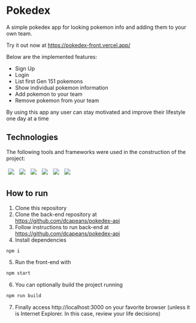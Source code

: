 # Pokedex

A simple pokedex app for looking pokemon info and adding them to your own team.

Try it out now at https://pokedex-front.vercel.app/

Below are the implemented features:

- Sign Up
- Login
- List first Gen 151 pokemons
- Show individual pokemon information
- Add pokemon to your team
- Remove pokemon from your team

By using this app any user can stay motivated and improve their lifestyle one day at a time

## Technologies
The following tools and frameworks were used in the construction of the project:<br>
<p>
  <img style='margin: 5px;' src='https://img.shields.io/badge/styled-components%20-%2320232a.svg?&style=for-the-badge&color=b8679e&logo=styled-components&logoColor=%3a3a3a'>
  <img style='margin: 5px;' src='https://img.shields.io/badge/axios%20-%2320232a.svg?&style=for-the-badge&color=informational'>
  <img style='margin: 5px;' src='https://img.shields.io/badge/React-20232A?style=for-the-badge&logo=react&logoColor=61DAFB'>
  <img style='margin: 5px;' src="https://img.shields.io/badge/react_route%20-%2320232a.svg?&style=for-the-badge&logo=react&logoColor=%2361DAFB"/>
  <img style='margin: 5px;' src='https://img.shields.io/badge/react-icons%20-%2320232a.svg?&style=for-the-badge&color=f28dc7&logo=react-icons&logoColor=%2361DAFB'>
  <img style='margin: 5px;' src='https://img.shields.io/badge/Visual_Studio_Code-0078D4?style=for-the-badge&logo=visual%20studio%20code&logoColor=white'>
</p>

## How to run

1. Clone this repository
2. Clone the back-end repository at https://github.com/dcapeans/pokedex-api
3. Follow instructions to run back-end at https://github.com/dcapeans/pokedex-api
4. Install dependencies
```bash
npm i
```
5. Run the front-end with
```bash
npm start
```
6. You can optionally build the project running
```bash
npm run build
```
7. Finally access http://localhost:3000 on your favorite browser (unless it is Internet Explorer. In this case, review your life decisions)
